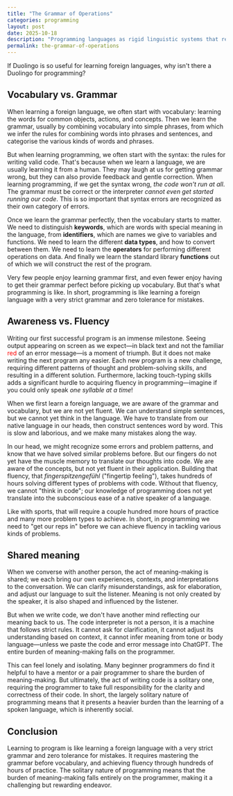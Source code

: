 ```yaml
---
title: "The Grammar of Operations"
categories: programming
layout: post
date: 2025-10-18
description: "Programming languages as rigid linguistic systems that require fluency"
permalink: the-grammar-of-operations
---
```


If Duolingo is so useful for learning foreign languages, why isn't there a Duolingo for programming?

## Vocabulary vs. Grammar

When learning a foreign language, we often start with vocabulary: learning the words for common objects, actions, and concepts. Then we learn the grammar, usually by combining vocabulary into simple phrases, from which we infer the rules for combining words into phrases and sentences, and categorise the various kinds of words and phrases.

But when learning programming, we often start with the syntax: the rules for writing valid code. That's because when we learn a language, we are usually learning it from a human. They may laugh at us for getting grammar wrong, but they can also provide feedback and gentle correction. When learning programming, if we get the syntax wrong, _the code won't run at all_. The grammar must be correct or the interpreter _cannot even get started running our code_. This is so important that syntax errors are recognized as their own category of errors.

Once we learn the grammar perfectly, then the vocabulary starts to matter. We need to distinguish **keywords**, which are words with special meaning in the language, from **identifiers**, which are names we give to variables and functions. We need to learn the different **data types**, and how to convert between them. We need to learn the **operators** for performing different operations on data. And finally we learn the standard library **functions** out of which we will construct the rest of the program.

Very few people enjoy learning grammar first, and even fewer enjoy having to get their grammar perfect before picking up vocabulary. But that's what programming is like. In short, programming is like learning a foreign language with a very strict grammar and zero tolerance for mistakes.

## Awareness vs. Fluency

Writing our first successful program is an immense milestone. Seeing output appearing on screen as we expect—in black text and not the familiar <span style="color: red;">red</span> of an error message—is a moment of triumph. But it does not make writing the next program any easier. Each new program is a new challenge, requiring different patterns of thought and problem-solving skills, and resulting in a different solution. Furthermore, lacking touch-typing skills adds a significant hurdle to acquiring fluency in programming—imagine if you could only speak _one syllable at a time_!

When we first learn a foreign language, we are aware of the grammar and vocabulary, but we are not yet fluent. We can understand simple sentences, but we cannot yet think in the language. We have to translate from our native language in our heads, then construct sentences word by word. This is slow and laborious, and we make many mistakes along the way.

In our head, we might recognize some errors and problem patterns, and know that we have solved similar problems before. But our fingers do not yet have the muscle memory to translate our thoughts into code. We are aware of the concepts, but not yet fluent in their application. Building that fluency, that *fingerspitzengefühl* ("fingertip feeling"), takes hundreds of hours solving different types of problems with code. Without that fluency, we cannot "think in code"; our knowledge of programming does not yet translate into the subconscious ease of a native speaker of a language.

Like with sports, that will require a couple hundred more hours of practice and many more problem types to achieve. In short, in programming we need to "get our reps in" before we can achieve fluency in tackling various kinds of problems.

## Shared meaning

When we converse with another person, the act of meaning-making is shared; we each bring our own experiences, contexts, and interpretations to the conversation. We can clarify misunderstandings, ask for elaboration, and adjust our language to suit the listener. Meaning is not only created by the speaker, it is also shaped and influenced by the listener.

But when we write code, we don't have another mind reflecting our meaning back to us. The code interpreter is not a person, it is a machine that follows strict rules. It cannot ask for clarification, it cannot adjust its understanding based on context, it cannot infer meaning from tone or body language—unless we paste the code and error message into ChatGPT. The entire burden of meaning-making falls on the programmer.

This can feel lonely and isolating. Many beginner programmers do find it helpful to have a mentor or a pair programmer to share the burden of meaning-making. But ultimately, the act of writing code is a solitary one, requiring the programmer to take full responsibility for the clarity and correctness of their code. In short, the largely solitary nature of programming means that it presents a heavier burden than the learning of a spoken language, which is inherently social.

## Conclusion

Learning to program is like learning a foreign language with a very strict grammar and zero tolerance for mistakes. It requires mastering the grammar before vocabulary, and achieving fluency through hundreds of hours of practice. The solitary nature of programming means that the burden of meaning-making falls entirely on the programmer, making it a challenging but rewarding endeavor.
